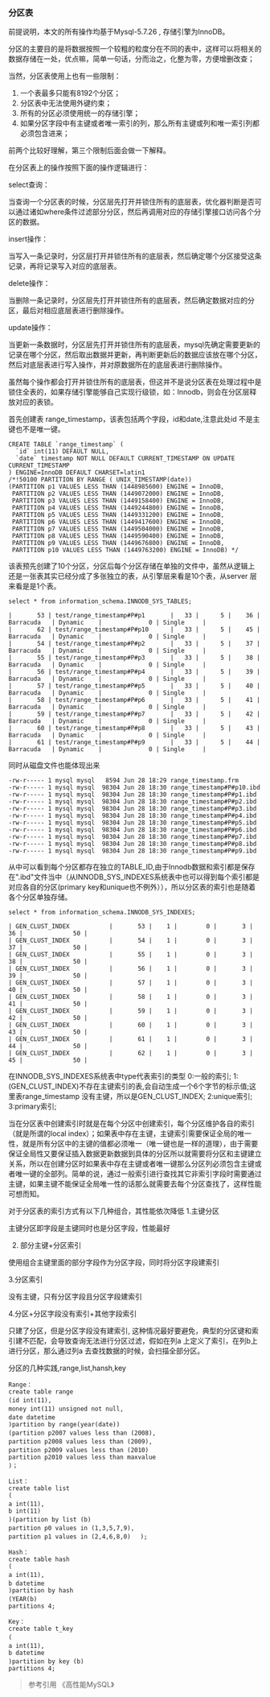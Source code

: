### 分区表

前提说明，本文的所有操作均基于Mysql-5.7.26 , 存储引擎为InnoDB。

分区的主要目的是将数据按照一个较粗的粒度分在不同的表中，这样可以将相关的数据存储在一处，优点嘛，简单一句话，分而治之，化整为零，方便增删改查；

当然，分区表使用上也有一些限制：
1. 一个表最多只能有8192个分区；
2. 分区表中无法使用外键约束；
3. 所有的分区必须使用统一的存储引擎；
3. 如果分区字段中有主键或者唯一索引的列，那么所有主键或列和唯一索引列都必须包含进来；

前两个比较好理解，第三个限制后面会做一下解释。

在分区表上的操作按照下面的操作逻辑进行：

select查询：

当查询一个分区表的时候，分区层先打开并锁住所有的底层表，优化器判断是否可以通过诸如where条件过滤部分分区，然后再调用对应的存储引擎接口访问各个分区的数据。

insert操作：

当写入一条记录时，分区层打开并锁住所有的底层表，然后确定哪个分区接受这条记录，再将记录写入对应的底层表。

delete操作：

当删除一条记录时，分区层先打开并锁住所有的底层表，然后确定数据对应的分区，最后对相应底层表进行删除操作。

update操作：

当更新一条数据时，分区层先打开并锁住所有的底层表，mysql先确定需要更新的记录在哪个分区，然后取出数据并更新，再判断更新后的数据应该放在哪个分区，然后对底层表进行写入操作，并对原数据所在的底层表进行删除操作。

虽然每个操作都会打开并锁住所有的底层表，但这并不是说分区表在处理过程中是锁住全表的，如果存储引擎能够自己实现行级锁，如：Innodb，则会在分区层释放对应的表锁。

首先创建表 range_timestamp，该表包括两个字段，id和date,注意此处id 不是主键也不是唯一键。
  
```
CREATE TABLE `range_timestamp` (
  `id` int(11) DEFAULT NULL,
  `date` timestamp NOT NULL DEFAULT CURRENT_TIMESTAMP ON UPDATE CURRENT_TIMESTAMP
) ENGINE=InnoDB DEFAULT CHARSET=latin1
/*!50100 PARTITION BY RANGE ( UNIX_TIMESTAMP(date))
(PARTITION p1 VALUES LESS THAN (1448985600) ENGINE = InnoDB,
 PARTITION p2 VALUES LESS THAN (1449072000) ENGINE = InnoDB,
 PARTITION p3 VALUES LESS THAN (1449158400) ENGINE = InnoDB,
 PARTITION p4 VALUES LESS THAN (1449244800) ENGINE = InnoDB,
 PARTITION p5 VALUES LESS THAN (1449331200) ENGINE = InnoDB,
 PARTITION p6 VALUES LESS THAN (1449417600) ENGINE = InnoDB,
 PARTITION p7 VALUES LESS THAN (1449504000) ENGINE = InnoDB,
 PARTITION p8 VALUES LESS THAN (1449590400) ENGINE = InnoDB,
 PARTITION p9 VALUES LESS THAN (1449676800) ENGINE = InnoDB,
 PARTITION p10 VALUES LESS THAN (1449763200) ENGINE = InnoDB) */
```
该表预先创建了10个分区，分区后每个分区存储在单独的文件中，虽然从逻辑上还是一张表其实已经分成了多张独立的表，从引擎层来看是10个表，从server 层来看是是1个表。
```
select * from information_schema.INNODB_SYS_TABLES;

|       53 | test/range_timestamp#P#p1       |   33 |      5 |    36 | Barracuda   | Dynamic    |             0 | Single     |
|       62 | test/range_timestamp#P#p10      |   33 |      5 |    45 | Barracuda   | Dynamic    |             0 | Single     |
|       54 | test/range_timestamp#P#p2       |   33 |      5 |    37 | Barracuda   | Dynamic    |             0 | Single     |
|       55 | test/range_timestamp#P#p3       |   33 |      5 |    38 | Barracuda   | Dynamic    |             0 | Single     |
|       56 | test/range_timestamp#P#p4       |   33 |      5 |    39 | Barracuda   | Dynamic    |             0 | Single     |
|       57 | test/range_timestamp#P#p5       |   33 |      5 |    40 | Barracuda   | Dynamic    |             0 | Single     |
|       58 | test/range_timestamp#P#p6       |   33 |      5 |    41 | Barracuda   | Dynamic    |             0 | Single     |
|       59 | test/range_timestamp#P#p7       |   33 |      5 |    42 | Barracuda   | Dynamic    |             0 | Single     |
|       60 | test/range_timestamp#P#p8       |   33 |      5 |    43 | Barracuda   | Dynamic    |             0 | Single     |
|       61 | test/range_timestamp#P#p9       |   33 |      5 |    44 | Barracuda   | Dynamic    |             0 | Single     |

```
同时从磁盘文件也能体现出来
```
-rw-r----- 1 mysql mysql   8594 Jun 28 18:29 range_timestamp.frm
-rw-r----- 1 mysql mysql  98304 Jun 28 18:30 range_timestamp#P#p10.ibd
-rw-r----- 1 mysql mysql  98304 Jun 28 18:30 range_timestamp#P#p1.ibd
-rw-r----- 1 mysql mysql  98304 Jun 28 18:30 range_timestamp#P#p2.ibd
-rw-r----- 1 mysql mysql  98304 Jun 28 18:30 range_timestamp#P#p3.ibd
-rw-r----- 1 mysql mysql  98304 Jun 28 18:30 range_timestamp#P#p4.ibd
-rw-r----- 1 mysql mysql  98304 Jun 28 18:30 range_timestamp#P#p5.ibd
-rw-r----- 1 mysql mysql  98304 Jun 28 18:30 range_timestamp#P#p6.ibd
-rw-r----- 1 mysql mysql  98304 Jun 28 18:30 range_timestamp#P#p7.ibd
-rw-r----- 1 mysql mysql  98304 Jun 28 18:30 range_timestamp#P#p8.ibd
-rw-r----- 1 mysql mysql  98304 Jun 28 18:30 range_timestamp#P#p9.ibd
```
从中可以看到每个分区都存在独立的TABLE_ID,由于Innodb数据和索引都是保存在".ibd"文件当中（从INNODB_SYS_INDEXES系统表中也可以得到每个索引都是对应各自的分区(primary key和unique也不例外）），所以分区表的索引也是随着各个分区单独存储。

```
select * from information_schema.INNODB_SYS_INDEXES;

| GEN_CLUST_INDEX           |       53 |    1 |        0 |       3 |    36 |              50 |
| GEN_CLUST_INDEX           |       54 |    1 |        0 |       3 |    37 |              50 |
| GEN_CLUST_INDEX           |       55 |    1 |        0 |       3 |    38 |              50 |
| GEN_CLUST_INDEX           |       56 |    1 |        0 |       3 |    39 |              50 |
| GEN_CLUST_INDEX           |       57 |    1 |        0 |       3 |    40 |              50 |
| GEN_CLUST_INDEX           |       58 |    1 |        0 |       3 |    41 |              50 |
| GEN_CLUST_INDEX           |       59 |    1 |        0 |       3 |    42 |              50 |
| GEN_CLUST_INDEX           |       60 |    1 |        0 |       3 |    43 |              50 |
| GEN_CLUST_INDEX           |       61 |    1 |        0 |       3 |    44 |              50 |
| GEN_CLUST_INDEX           |       62 |    1 |        0 |       3 |    45 |              50 |

```

在INNODB_SYS_INDEXES系统表中type代表索引的类型
0:一般的索引;
1:(GEN_CLUST_INDEX)不存在主键索引的表,会自动生成一个6个字节的标示值;这里表range_timestamp 没有主键，所以是GEN_CLUST_INDEX; 
2:unique索引;
3:primary索引;

当在分区表中创建索引时就是在每个分区中创建索引，每个分区维护各自的索引（就是所谓的local index）；如果表中存在主键，主键索引需要保证全局的唯一性，就是所有分区中的主键的值都必须唯一（唯一键也是一样的道理），由于需要保证全局性又要保证插入数据更新数据到具体的分区所以就需要将分区和主键建立关系，所以在创建分区时如果表中存在主键或者唯一键那么分区列必须包含主键或者唯一键的全部列。简单的说，通过一般索引进行查找其它非索引字段时需要通过主键，如果主键不能保证全局唯一性的话那么就需要去每个分区查找了，这样性能可想而知。


 
对于分区表的索引方式有以下几种组合，其性能依次降低
1.主键分区

主键分区即字段是主键同时也是分区字段，性能最好

2. 部分主键+分区索引

使用组合主键里面的部分字段作为分区字段，同时将分区字段建索引

3.分区索引

没有主键，只有分区字段且分区字段建索引

4.分区+分区字段没有索引+其他字段索引

只建了分区，但是分区字段没有建索引, 这种情况最好要避免，典型的分区键和索引建不匹配，会导致查询无法进行分区过滤，假如在列a 上定义了索引，在列b上进行分区，那么通过列a 去查找数据的时候，会扫描全部分区。


分区的几种实践,range,list,hansh,key
```
Range：
create table range
(id int(11), 　　
money int(11) unsigned not null, 　　
date datetime 　　
)partition by range(year(date))
(partition p2007 values less than (2008), 　　
partition p2008 values less than (2009), 　　
partition p2009 values less than (2010) 　　
partition p2010 values less than maxvalue 
)；

List：
create table list
(
a int(11), 　　
b int(11) 
)(partition by list (b) 　　
partition p0 values in (1,3,5,7,9), 　　
partition p1 values in (2,4,6,8,0) 　);

Hash：
create table hash
(
a int(11), 　　
b datetime 　　
)partition by hash 
(YEAR(b) 　　
partitions 4;

Key：
create table t_key
( 　　
a int(11), 　　
b datetime
)partition by key (b) 　　
partitions 4;
```

> 参考引用 《高性能MySQL》 
